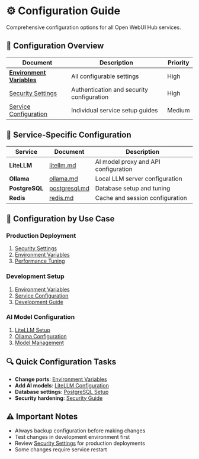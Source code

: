 # ⚙️ Configuration Guide

Comprehensive configuration options for all Open WebUI Hub services.

## 📖 Configuration Overview

| Document | Description | Priority |
|----------|-------------|----------|
| [**Environment Variables**](environment-variables.md) | All configurable settings | High |
| [Security Settings](security.md) | Authentication and security configuration | High |
| [Service Configuration](services/README.md) | Individual service setup guides | Medium |

## 🔧 Service-Specific Configuration

| Service | Document | Description |
|---------|----------|-------------|
| **LiteLLM** | [litellm.md](services/litellm.md) | AI model proxy and API configuration |
| **Ollama** | [ollama.md](services/ollama.md) | Local LLM server configuration |
| **PostgreSQL** | [postgresql.md](services/postgresql.md) | Database setup and tuning |
| **Redis** | [redis.md](services/redis.md) | Cache and session configuration |

## 🎯 Configuration by Use Case

### **Production Deployment**
1. [Security Settings](security.md)
2. [Environment Variables](environment-variables.md) 
3. [Performance Tuning](../operations/performance.md)

### **Development Setup**
1. [Environment Variables](environment-variables.md)
2. [Service Configuration](services/README.md)
3. [Development Guide](../development/development-guide.md)

### **AI Model Configuration**
1. [LiteLLM Setup](services/litellm.md)
2. [Ollama Configuration](services/ollama.md)
3. [Model Management](../operations/monitoring.md#model-management)

## 🔍 Quick Configuration Tasks

- **Change ports**: [Environment Variables](environment-variables.md#port-configuration)
- **Add AI models**: [LiteLLM Configuration](services/litellm.md#adding-models)
- **Database settings**: [PostgreSQL Setup](services/postgresql.md)
- **Security hardening**: [Security Guide](security.md)

## ⚠️ Important Notes

- Always backup configuration before making changes
- Test changes in development environment first
- Review [Security Settings](security.md) for production deployments
- Some changes require service restart
